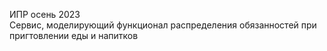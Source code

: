 ИПР осень 2023  
Сервис, моделирующий функционал распределения обязанностей при пригтовлении еды и напитков
